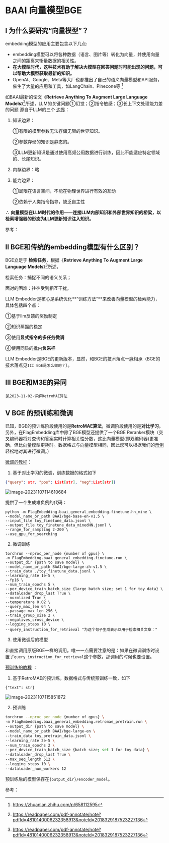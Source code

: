 # BAAI 向量模型BGE

## I 为什么要研究“向量模型”？

embedding模型的应用主要包含以下几点:

- embedding模型可以将各种数据（语言、图片等）转化为向量，并使用向量之间的距离来衡量数据的相关性。
- **在大模型时代，这种技术有助于解决大模型在回答问题时可能出现的问题，可以帮助大模型获取最新的知识。**
- OpenAI、Google、Meta等大厂也都推出了自己的语义向量模型和API服务，催生了大量的应用和工具，如LangChain、Pinecone等 [^1]

如BAAI最新的论文《**Retrieve Anything To Augment Large Language Models**》[^2]所述，LLM的关键问题①幻觉；②指令敏感；③长上下文处理能力差的问题 源自于LLM的三个 <u>边界</u>：

1. 知识边界：

   ①有限的模型参数无法存储无限的世界知识。

   ②参数存储的知识是静态的。

   ③LLM更新知识是通过使用高频公用数据进行训练，因此不能适应特定领域的、长尾知识。

2. 内存边界：略

3. 能力边界：

   ①局限在语言空间，不能在物理世界进行有效的互动

   ②依赖于人类指令指导，缺乏自主性

**∴ 向量模型在LLM时代的作用——连接LLM内部知识和外部世界知识的桥梁，以检索增强器的形态为LLM更新知识注入知识。**

参考：

[^1]:https://zhuanlan.zhihu.com/p/658112595
[^2]:https://readpaper.com/pdf-annotate/note?pdfId=4810140006232358913&noteId=2018329187523227136

## II BGE和传统的embedding模型有什么区别？

BGE立足于 **检索任务**，根据《**Retrieve Anything To Augment Large Language Models**》[^2]所述，

检索任务：捕捉不同的语义关系；

面对的困难：往往受到相互干扰。

LLM Embedder是核心是系统优化**”训练方法“**来改善向量模型的检索能力，具体包括四个点：

①基于llm反馈的奖励制定

②知识蒸馏的稳定

③使用**显式指令的多任务微调**

④使用同质的批内**负采样**

LLM Embedder是BGE的更新版本，显然，和BGE的技术落点一脉相承（BGE的技术落点见`III BGE是怎么做的？`）。



## III BGE和M3E的异同

见`2023-11-02-详解RetroMAE算法`

## V BGE 的预训练和微调

已知，BGE的预训练阶段使用的是**RetroMAE算法**，微调阶段使用的是**对比学习**。另外，在FlagEmbedding库中除了BGE模型还提供了一个BGE Reranker模块（交叉编码器将对查询和答案实时计算相关性分数，这比向量模型(即双编码器)更准确，但比向量模型更耗时。数据格式与向量模型相同，因此您可以根据我们的[示例](https://github.com/FlagOpen/FlagEmbedding/tree/master/examples/reranker) 轻松地对其进行微调。）

[微调的教程](https://github.com/FlagOpen/FlagEmbedding/tree/master/examples/finetune)：

1. 基于对比学习的微调，训练数据的格式如下

```json
{"query": str, "pos": List[str], "neg":List[str]}
```

![image-20231107114610684](E:\Zoe\zoeChen119.github.io\assets\img\2023-10-24-BAAI向量模型BGE\image-20231107114610684.png)

提供了一个生成难负例的代码：

```
python -m FlagEmbedding.baai_general_embedding.finetune.hn_mine \
--model_name_or_path BAAI/bge-base-en-v1.5 \
--input_file toy_finetune_data.jsonl \
--output_file toy_finetune_data_minedHN.jsonl \
--range_for_sampling 2-200 \
--use_gpu_for_searching
```

2. 微调训练

```
torchrun --nproc_per_node {number of gpus} \
-m FlagEmbedding.baai_general_embedding.finetune.run \
--output_dir {path to save model} \
--model_name_or_path BAAI/bge-large-zh-v1.5 \
--train_data ./toy_finetune_data.jsonl \
--learning_rate 1e-5 \
--fp16 \
--num_train_epochs 5 \
--per_device_train_batch_size {large batch size; set 1 for toy data} \
--dataloader_drop_last True \
--normlized True \
--temperature 0.02 \
--query_max_len 64 \
--passage_max_len 256 \
--train_group_size 2 \
--negatives_cross_device \
--logging_steps 10 \
--query_instruction_for_retrieval "为这个句子生成表示以用于检索相关文章：" 
```

3. 使用微调后的模型

和直接调用原版BGE一样的调用。唯一一点需要注意的是：如果在微调训练时设置了`query_instruction_for_retrieval`这个参数，那调用的时候也要设置。

[预训练的教程](https://github.com/FlagOpen/FlagEmbedding/tree/master/examples/pretrain) ：

1. 基于RetroMAE的预训练，数据格式与传统预训练一致，如下

```{"text": str}```

![image-20231107115851872](E:\Zoe\zoeChen119.github.io\assets\img\2023-10-24-BAAI向量模型BGE\image-20231107115851872.png)

2. 预训练

```bash
torchrun --nproc_per_node {number of gpus} \
-m FlagEmbedding.baai_general_embedding.retromae_pretrain.run \
--output_dir {path to save model} \
--model_name_or_path BAAI/bge-large-en \
--train_data toy_pretrain_data.jsonl \
--learning_rate 2e-5 \
--num_train_epochs 2 \
--per_device_train_batch_size {batch size; set 1 for toy data} \
--dataloader_drop_last True \
--max_seq_length 512 \
--logging_steps 10 \
--dataloader_num_workers 12
```

预训练后的模型保存在`{output_dir}/encoder_model`。



参考：

[^3]:为什么bert这么难理解？ - TRiddle的回答 - 知乎 https://www.zhihu.com/question/510738704/answer/2671000185
[^4]:https://readpaper.com/pdf-annotate/note?pdfId=4683230553864929281&noteId=2018415919421572352